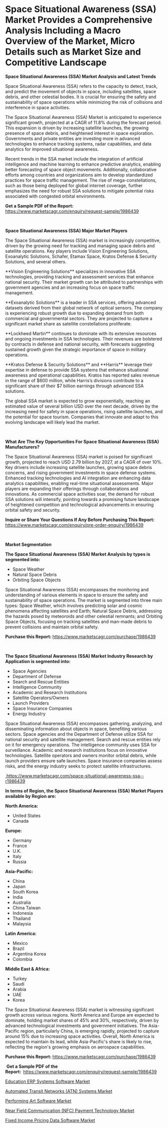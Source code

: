 <p><h1>Space Situational Awareness (SSA) Market Provides a Comprehensive Analysis Including a Macro Overview of the Market, Micro Details such as Market Size and Competitive Landscape</h1></p><p><strong>Space Situational Awareness (SSA) Market Analysis and Latest Trends</strong></p>
<p><p>Space Situational Awareness (SSA) refers to the capacity to detect, track, and predict the movement of objects in space, including satellites, space debris, and other celestial bodies. It is crucial for ensuring the safety and sustainability of space operations while minimizing the risk of collisions and interference in space activities.</p><p>The Space Situational Awareness (SSA) Market is anticipated to experience significant growth, projected at a CAGR of 11.8% during the forecast period. This expansion is driven by increasing satellite launches, the growing presence of space debris, and heightened interest in space exploration. Governments and private entities are investing more in advanced technologies to enhance tracking systems, radar capabilities, and data analytics for improved situational awareness.</p><p>Recent trends in the SSA market include the integration of artificial intelligence and machine learning to enhance predictive analytics, enabling better forecasting of space object movements. Additionally, collaborative efforts among countries and organizations aim to develop standardized practices for space traffic management. The rise of mega-constellations, such as those being deployed for global internet coverage, further emphasizes the need for robust SSA solutions to mitigate potential risks associated with congested orbital environments.</p></p>
<p><strong>Get a Sample PDF of the Report:&nbsp;</strong> <a href="https://www.marketscagr.com/enquiry/request-sample/1986439?utm_campaign=2565&utm_medium=2&utm_source=Github&utm_content=ia&utm_term=11032025&utm_id=space-situational-awareness-ssa">https://www.marketscagr.com/enquiry/request-sample/1986439</a></p>
<p>&nbsp;</p>
<p><strong>Space Situational Awareness (SSA) Major Market Players</strong></p>
<p><p>The Space Situational Awareness (SSA) market is increasingly competitive, driven by the growing need for tracking and managing space debris and satellite operations. Key players include Vision Engineering Solutions, Exoanalytic Solutions, Schafer, Etamax Space, Kratos Defense & Security Solutions, and several others.</p><p>**Vision Engineering Solutions** specializes in innovative SSA technologies, providing tracking and assessment services that enhance national security. Their market growth can be attributed to partnerships with government agencies and an increasing focus on space traffic management.</p><p>**Exoanalytic Solutions** is a leader in SSA services, offering advanced datasets derived from their global network of optical sensors. The company is experiencing robust growth due to expanding demand from both commercial and governmental sectors. They are projected to capture a significant market share as satellite constellations proliferate.</p><p>**Lockheed Martin** continues to dominate with its extensive resources and ongoing investments in SSA technologies. Their revenues are bolstered by contracts in defense and national security, with forecasts suggesting sustained growth given the strategic importance of space in military operations.</p><p>**Kratos Defense & Security Solutions** and **Harris** leverage their expertise in defense to provide SSA systems that enhance situational awareness and operational capabilities. Kratos has reported sales revenue in the range of $600 million, while Harris’s divisions contribute to a significant share of their $7 billion earnings through advanced SSA solutions.</p><p>The global SSA market is expected to grow exponentially, reaching an estimated value of several billion USD over the next decade, driven by the increasing need for safety in space operations, rising satellite launches, and the potential for space tourism. Companies that innovate and adapt to this evolving landscape will likely lead the market.</p></p>
<p>&nbsp;</p>
<p><strong>What Are The Key Opportunities For Space Situational Awareness (SSA) Manufacturers?</strong></p>
<p><p>The Space Situational Awareness (SSA) market is poised for significant growth, projected to reach USD 2.79 billion by 2027, at a CAGR of over 10%. Key drivers include increasing satellite launches, growing space debris concerns, and rising government investments in space defense systems. Enhanced tracking technologies and AI integration are enhancing data analytics capabilities, enabling real-time situational assessments. Major players are expanding their offerings through collaborations and innovations. As commercial space activities soar, the demand for robust SSA solutions will intensify, pointing towards a promising future landscape of heightened competition and technological advancements in ensuring orbital safety and security.</p></p>
<p><strong>Inquire or Share Your Questions If Any Before Purchasing This Report:</strong> <a href="https://www.marketscagr.com/enquiry/pre-order-enquiry/1986439?utm_campaign=2565&utm_medium=2&utm_source=Github&utm_content=ia&utm_term=11032025&utm_id=space-situational-awareness-ssa">https://www.marketscagr.com/enquiry/pre-order-enquiry/1986439</a></p>
<p>&nbsp;</p>
<p><strong>Market Segmentation</strong></p>
<p><strong>The Space Situational Awareness (SSA) Market Analysis by types is segmented into:</strong></p>
<p><ul><li>Space Weather</li><li>Natural Space Debris</li><li>Orbiting Space Objects</li></ul></p>
<p><p>Space Situational Awareness (SSA) encompasses the monitoring and understanding of various elements in space to ensure the safety and sustainability of space operations. The market is segmented into three main types: Space Weather, which involves predicting solar and cosmic phenomena affecting satellites and Earth; Natural Space Debris, addressing the hazards posed by meteoroids and other celestial remnants; and Orbiting Space Objects, focusing on tracking satellites and man-made debris to prevent collisions and maintain orbital safety.</p></p>
<p><strong>Purchase this Report:&nbsp;</strong><a href="https://www.marketscagr.com/purchase/1986439?utm_campaign=2565&utm_medium=2&utm_source=Github&utm_content=ia&utm_term=11032025&utm_id=space-situational-awareness-ssa">https://www.marketscagr.com/purchase/1986439</a></p>
<p>&nbsp;</p>
<p><strong>The Space Situational Awareness (SSA) Market Industry Research by Application is segmented into:</strong></p>
<p><ul><li>Space Agencies</li><li>Department of Defense</li><li>Search and Rescue Entities</li><li>Intelligence Community</li><li>Academic and Research Institutions</li><li>Satellite Operators/Owners</li><li>Launch Providers</li><li>Space Insurance Companies</li><li>Energy Industry</li></ul></p>
<p><p>Space Situational Awareness (SSA) encompasses gathering, analyzing, and disseminating information about objects in space, benefiting various sectors. Space agencies and the Department of Defense utilize SSA for national security and satellite management. Search and rescue entities rely on it for emergency operations. The intelligence community uses SSA for surveillance. Academic and research institutions focus on innovative technologies. Satellite operators and owners monitor orbital debris, while launch providers ensure safe launches. Space insurance companies assess risks, and the energy industry seeks to protect satellite infrastructures.</p></p>
<p><a href="https://www.marketscagr.com/space-situational-awareness-ssa--r1986439?utm_campaign=2565&utm_medium=2&utm_source=Github&utm_content=ia&utm_term=11032025&utm_id=space-situational-awareness-ssa">&nbsp;https://www.marketscagr.com/space-situational-awareness-ssa--r1986439</a></p>
<p><strong>In terms of Region, the Space Situational Awareness (SSA) Market Players available by Region are:</strong></p>
<p>
    <p> <strong> North America: </strong>
        <ul>
            <li>United States</li>
            <li>Canada</li>
        </ul>
        </p> 
    <p> <strong> Europe: </strong>
        <ul>
            <li>Germany</li>
            <li>France</li>
            <li>U.K.</li>
            <li>Italy</li>
            <li>Russia</li>
        </ul>
        </p> 
    <p> <strong> Asia-Pacific: </strong>
        <ul>
            <li>China</li>
            <li>Japan</li>
            <li>South Korea</li>
            <li>India</li>
            <li>Australia</li>
            <li>China Taiwan</li>
            <li>Indonesia</li>
            <li>Thailand</li>
            <li>Malaysia</li>
        </ul>
        </p> 
    <p> <strong> Latin America: </strong>
        <ul>
            <li>Mexico</li>
            <li>Brazil</li>
            <li>Argentina Korea</li>
            <li>Colombia</li>
        </ul>
        </p> 
    <p> <strong> Middle East & Africa: </strong>
        <ul>
            <li>Turkey</li>
            <li>Saudi</li>
            <li>Arabia</li>
            <li>UAE</li>
            <li>Korea</li>
        </ul>
    </p>
    </p>
<p><p>The Space Situational Awareness (SSA) market is witnessing significant growth across various regions. North America and Europe are expected to dominate, holding market shares of 45% and 30%, respectively, driven by advanced technological investments and government initiatives. The Asia-Pacific region, particularly China, is emerging rapidly, projected to capture around 15% due to increasing space activities. Overall, North America is expected to maintain its lead, while Asia-Pacific's share is likely to rise, reflecting the region's growing emphasis on aerospace capabilities.</p></p>
<p><strong>Purchase this Report: </strong><a href="https://www.marketscagr.com/purchase/1986439?utm_campaign=2565&utm_medium=2&utm_source=Github&utm_content=ia&utm_term=11032025&utm_id=space-situational-awareness-ssa">https://www.marketscagr.com/purchase/1986439</a></p>
<p>&nbsp;<strong>Get a Sample PDF of the Report:&nbsp;&nbsp;</strong><a href="https://www.marketscagr.com/enquiry/request-sample/1986439?utm_campaign=2565&utm_medium=2&utm_source=Github&utm_content=ia&utm_term=11032025&utm_id=space-situational-awareness-ssa">https://www.marketscagr.com/enquiry/request-sample/1986439</a></p>
<p><strong></strong></p>
<p><p><a href="https://github.com/stunzkocotpv/Market-Research-Report-List-1/blob/main/education-erp-systems-software-market.md?utm_campaign=2565&utm_medium=2&utm_source=Github&utm_content=ia&utm_term=11032025&utm_id=space-situational-awareness-ssa">Education ERP Systems Software Market</a></p><p><a href="https://github.com/snapetylerho/Market-Research-Report-List-1/blob/main/automated-transit-networks-atn-systems-market.md?utm_campaign=2565&utm_medium=2&utm_source=Github&utm_content=ia&utm_term=11032025&utm_id=space-situational-awareness-ssa">Automated Transit Networks (ATN) Systems Market</a></p><p><a href="https://github.com/iwanesucices/Market-Research-Report-List-1/blob/main/performing-art-software-market.md?utm_campaign=2565&utm_medium=2&utm_source=Github&utm_content=ia&utm_term=11032025&utm_id=space-situational-awareness-ssa">Performing Art Software Market</a></p><p><a href="https://github.com/sulvantomppa/Market-Research-Report-List-1/blob/main/near-field-communication-nfc-payment-technology-market.md?utm_campaign=2565&utm_medium=2&utm_source=Github&utm_content=ia&utm_term=11032025&utm_id=space-situational-awareness-ssa">Near Field Communication (NFC) Payment Technology Market</a></p><p><a href="https://github.com/hatlepigna2s/Market-Research-Report-List-1/blob/main/fixed-income-pricing-data-software-market.md?utm_campaign=2565&utm_medium=2&utm_source=Github&utm_content=ia&utm_term=11032025&utm_id=space-situational-awareness-ssa">Fixed Income Pricing Data Software Market</a></p></p>